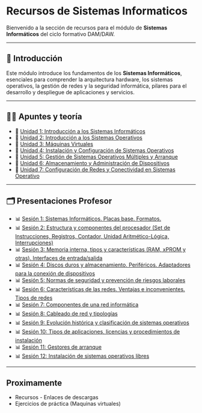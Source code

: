 # Recursos de Sistemas Informaticos

Bienvenido a la sección de recursos para el módulo de **Sistemas Informáticos** del ciclo formativo DAM/DAW.

---

## 💼 Introducción

Este módulo introduce los fundamentos de los **Sistemas Informáticos**, esenciales para comprender la arquitectura hardware, los sistemas operativos, la gestión de redes y la seguridad informática, pilares para el desarrollo y despliegue de aplicaciones y servicios.

---

## 📝📖 Apuntes y teoría

- 📄 [Unidad 1: Introducción a los Sistemas Informáticos](https://s3.us-east-1.amazonaws.com/staticcontent.thepowermba/FP+ThePower/Unidad1.pdf)
- 📄 [Unidad 2: Introducción a los Sistemas Operativos](https://s3.us-east-1.amazonaws.com/staticcontent.thepowermba/FP+ThePower/Unidad2.pdf)
- 📄 [Unidad 3: Máquinas Virtuales](https://s3.us-east-1.amazonaws.com/staticcontent.thepowermba/FP+ThePower/Unidad3.pdf)
- 📄 [Unidad 4: Instalación y Configuración de Sistemas Operativos](https://s3.us-east-1.amazonaws.com/staticcontent.thepowermba/FP+ThePower/Unidad4.pdf)
- 📄 [Unidad 5: Gestión de Sistemas Operativos Múltiples y Arranque](https://s3.us-east-1.amazonaws.com/staticcontent.thepowermba/FP+ThePower/Unidad5.pdf)
- 📄 [Unidad 6: Almacenamiento y Administración de Dispositivos](https://s3.us-east-1.amazonaws.com/staticcontent.thepowermba/FP+ThePower/Unidad6.pdf)
- 📄 [Unidad 7: Configuración de Redes y Conectividad en Sistemas Operativo](https://s3.us-east-1.amazonaws.com/staticcontent.thepowermba/FP+ThePower/DAM/Tercer+trimestre/0483Unidad7DAMDAW.pdf)

 ---

## 🗂️ Presentaciones Profesor

- 📊 [Sesión 1: Sistemas Informáticos. Placas base. Formatos.](https://docs.google.com/presentation/d/1sLBXgtmgd0rxWO0RE5DV7v9tjq2w7BiP/edit?slide=id.p1#slide=id.p1)
- 📊 [Sesión 2: Estructura y componentes del procesador (Set de Instrucciones, Registros, Contador, Unidad Aritmético-Lógica, Interrupciones)](https://docs.google.com/presentation/d/190TTubH-5iw9n7TJ5CH008VHDLsS6VMM/edit)
- 📊 [Sesión 3: Memoria interna, tipos y características (RAM, xPROM y otras). Interfaces de entrada/salida](https://docs.google.com/presentation/d/1uKl-LU6s-2zrcu9W29LnIr4AOrjEJqQQ/)
- 📊 [Sesión 4: Discos duros y almacenamiento. Periféricos. Adaptadores para la conexión de dispositivos](https://docs.google.com/presentation/d/1eNfVEQq14c6rQHfAP5ZG8U83JHtroLO8/edit)
- 📊 [Sesión 5: Normas de seguridad y prevención de riesgos laborales](https://docs.google.com/presentation/d/19ogg5OwCytnykBx4IvbLfDpARMUhPzfq/edit)
- 📊 [Sesión 6: Características de las redes. Ventajas e inconvenientes. Tipos de redes](https://docs.google.com/presentation/d/1tX3xL_lMQcRVn13LzNlZ13XLfxkvEcZZ/edit)
- 📊 [Sesión 7: Componentes de una red informática](https://drive.google.com/file/d/1qPludZbkzohEcMoVArHs0mP76BgaecKy/view?usp=drive_link)
- 📊 [Sesión 8: Cableado de red y tipologías](https://drive.google.com/file/d/1VZz1tQU39BZ1SO2ndOtAGpCFQaCPoe8p/view?usp=drive_link)
- 📊 [Sesión 9: Evolución histórica y clasificación de sistemas operativos](https://drive.google.com/file/d/1Q2C26KibFkkiz4Vg81QtuYpeJZK3pMr0/view?usp=drive_link)
- 📊 [Sesión 10: Tipos de aplicaciones, licencias y procedimientos de instalación](https://drive.google.com/file/d/1E8NaE53lgtjAkz9uVBSHNO859RvFvER1/view?usp=drive_link)
- 📊 [Sesión 11: Gestores de arranque](https://drive.google.com/file/d/1JxEcGCYNUJmrFDBqmMUtY-p1EdTaFkh0/view?usp=drive_link)
- 📊 [Sesión 12: Instalación de sistemas operativos libres](https://drive.google.com/file/d/1B2sTgAmR40POLOMiRO7CfU6kKMDxo0oK/view?usp=drive_link)

 
 ---
 ## Proximamente
 - Recursos - Enlaces de descargas 
 - Ejercicios de práctica (Maquinas virtuales)
